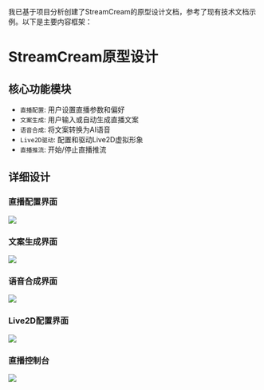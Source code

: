 
我已基于项目分析创建了StreamCream的原型设计文档，参考了现有技术文档示例。以下是主要内容框架：

# StreamCream原型设计

## 核心功能模块

* `直播配置`: 用户设置直播参数和偏好
* `文案生成`: 用户输入或自动生成直播文案
* `语音合成`: 将文案转换为AI语音
* `Live2D驱动`: 配置和驱动Live2D虚拟形象
* `直播推流`: 开始/停止直播推流

## 详细设计

### 直播配置界面
![](prototype/live-config.png)

### 文案生成界面
![](prototype/copywriting.png)

### 语音合成界面
![](prototype/tts.png)

### Live2D配置界面
![](prototype/live2d-config.png)

### 直播控制台
![](prototype/live-console.png)

​        